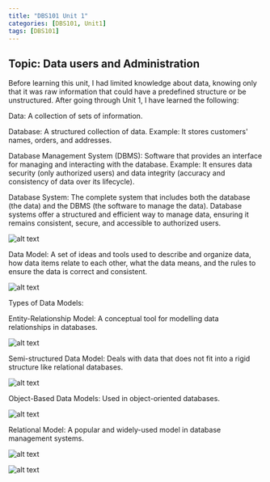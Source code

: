 ```yaml
---
title: "DBS101 Unit 1"
categories: [DBS101, Unit1]
tags: [DBS101]
---
```


## Topic: Data users and Administration
Before learning this unit, I had limited knowledge about data, knowing only that it was raw information that could have a predefined structure or be unstructured. After going through Unit 1, I have learned the following:

Data: A collection of sets of information.

Database: A structured collection of data. Example: It stores customers' names, orders, and addresses.

Database Management System (DBMS): Software that provides an interface for managing and interacting with the database. Example: It ensures data security (only authorized users) and data integrity (accuracy and consistency of data over its lifecycle).

Database System: The complete system that includes both the database (the data) and the DBMS (the software to manage the data). Database systems offer a structured and efficient way to manage data, ensuring it remains consistent, secure, and accessible to authorized users.

![alt text](<../WhatsApp Image 2025-02-27 at 11.50.07_5aa54a13.jpg>)

Data Model: A set of ideas and tools used to describe and organize data, how data items relate to each other, what the data means, and the rules to ensure the data is correct and consistent.

![alt text](<../WhatsApp Image 2025-02-27 at 11.50.06_4061adb2.jpg>)

Types of Data Models:

Entity-Relationship Model: A conceptual tool for modelling data relationships in databases.

![alt text](<../Screenshot 2025-02-27 012203.png>)

Semi-structured Data Model: Deals with data that does not fit into a rigid structure like relational databases.

![alt text](<../Screenshot 2025-02-27 012232.png>)

Object-Based Data Models: Used in object-oriented databases.

![alt text](<../Screenshot 2025-02-27 012253.png>)

Relational Model: A popular and widely-used model in database management systems.

![alt text](<../Screenshot 2025-02-27 012314.png>)



![alt text](<../WhatsApp Image 2025-02-27 at 11.50.06_4061adb2.jpg>)



